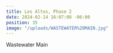 ```yaml
---
title: Los Altos, Phase 2
date: 2024-02-14 16:07:00 -06:00
position: 35
image: "/uploads/WASTEWATER%20MAIN.jpg"
---
```


Wastewater Main